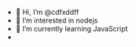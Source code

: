 - 👋 Hi, I’m @cdfxddff
- 👀 I’m interested in nodejs
- 🌱 I’m currently learning JavaScript
- 

<!---
cdfxddff/cdfxddff is a ✨ special ✨ repository because its `README.md` (this file) appears on your GitHub profile.
You can click the Preview link to take a look at your changes.
--->
